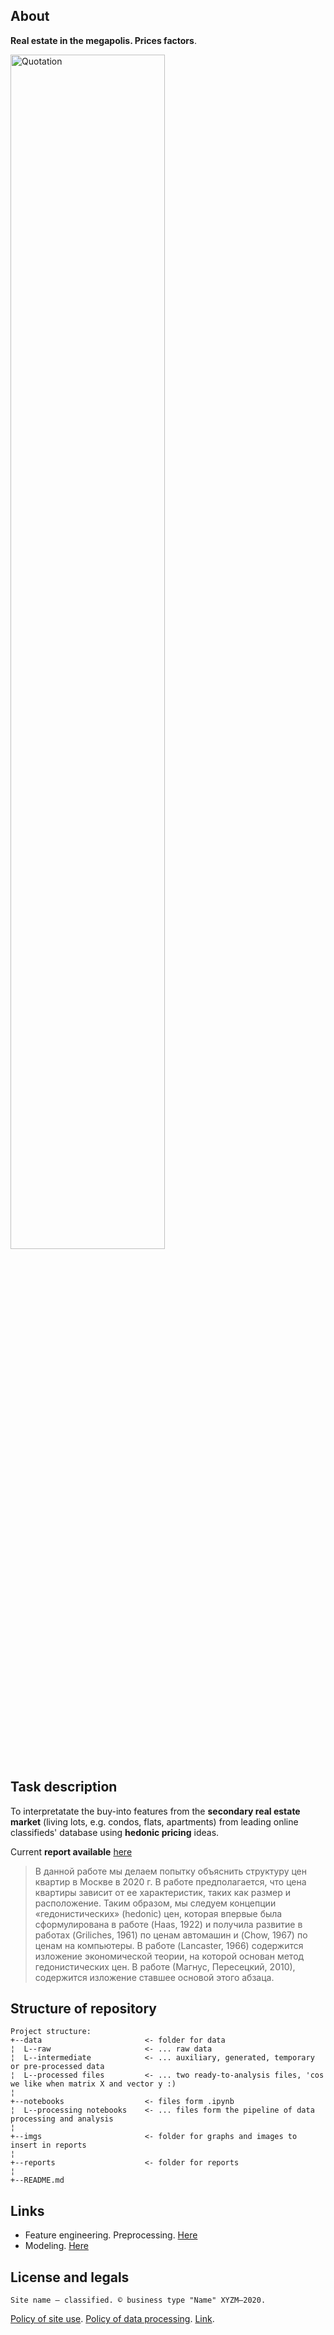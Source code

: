 ## About
**Real estate in the megapolis. Prices factors**.

<img src="https://images.squarespace-cdn.com/content/v1/585c5b5a9de4bb6fe48becb4/1503704696115-L2151VFIWKKSNQ5WU470/ke17ZwdGBToddI8pDm48kEr77yy-xj1cwFks5A9PxqhZw-zPPgdn4jUwVcJE1ZvWQUxwkmyExglNqGp0IvTJZamWLI2zvYWH8K3-s_4yszcp2ryTI0HqTOaaUohrI8PICImsqQcXSkBM469jPaXDNditlvbQDNPKXMtQ3qgrfEwKMshLAGzx4R3EDFOm1kBS/image-asset.jpeg?format=1000w" align="center" alt="Quotation" width="70%">

## Task description
To interpretatate the buy-into features from the **secondary real estate market** (living lots, e.g. condos, flats, apartments) from leading online classifieds' database using **hedonic pricing** ideas.

Current **report available** [here](https://htmlpreview.github.io/?https://github.com/Witold1/secondary_market_housing/blob/master/notebooks/%D0%9E%D0%BF%D0%B8%D1%81%D0%B0%D0%BD%D0%B8%D0%B5%20%D0%B4%D0%B0%D0%BD%D0%BD%D1%8B%D1%85.html)

> В данной работе мы делаем попытку объяснить структуру цен квартир в Москве в 2020 г. В работе предполагается, что цена квартиры зависит от ее характеристик, таких как размер и расположение. Таким образом, мы следуем концепции «гедонистических» (hedonic) цен, которая впервые была сформулирована в работе (Haas, 1922) и получила развитие в работах (Griliches, 1961) по ценам автомашин и (Chow, 1967) по ценам на компьютеры. В работе (Lancaster, 1966) содержится изложение экономической теории, на которой основан метод гедонистических цен. В работе (Магнус, Пересецкий, 2010), содержится изложение ставшее основой этого абзаца.

## Structure of repository
```
Project structure:
+--data                       <- folder for data
¦  L--raw                     <- ... raw data
¦  L--intermediate            <- ... auxiliary, generated, temporary or pre-processed data
¦  L--processed files         <- ... two ready-to-analysis files, 'cos we like when matrix X and vector y :)
¦  
+--notebooks                  <- files form .ipynb
¦  L--processing notebooks    <- ... files form the pipeline of data processing and analysis
¦  
+--imgs                       <- folder for graphs and images to insert in reports
¦
+--reports                    <- folder for reports
¦
+--README.md
```

## Links
* Feature engineering. Preprocessing. [Here](https://clck.ru/NWJ2d)
* Modeling. [Here](https://clck.ru/NWHzt)

## License and legals
`Site name — classified. © business type "Name" XYZM–2020.`

[Policy of site use](). [Policy of data processing](). [Link]().
